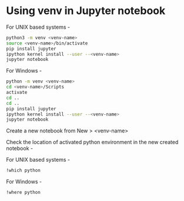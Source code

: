 # Using venv in Jupyter notebook

For UNIX based systems -

```bash
python3 -m venv <venv-name>
source <venv-name>/bin/activate
pip install jupyter
ipython kernel install --user --<venv-name>
jupyter notebook
```

For Windows -

```bash
python -m venv <venv-name>
cd <venv-name>/Scripts
activate
cd ..
cd ..
pip install jupyter
ipython kernel install --user --<venv-name>
jupyter notebook
```

Create a new notebook from New > \<venv-name>

Check the location of activated python environment in the new created notebook -

For UNIX based systems -

```bash
!which python
```

For Windows -

```bash
!where python
```